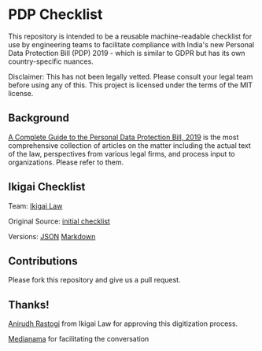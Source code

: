 PDP Checklist
=============

This repository is intended to be a reusable machine-readable
checklist for use by engineering teams to facilitate compliance with
India's new Personal Data Protection Bill (PDP) 2019 - which is
similar to GDPR but has its own country-specific nuances.

Disclaimer: This has not been legally vetted. Please consult your
legal team before using any of this. This project is licensed under
the terms of the MIT license. 

Background
-----------

[A Complete Guide to the Personal Data Protection Bill, 2019](https://www.medianama.com/2020/01/223-nama-guide-to-personal-data-protection-bill-2019/)
is the most comprehensive collection of articles on the matter
including the actual text of the law, perspectives from various legal
firms, and process input to organizations. Please refer to them. 


Ikigai Checklist
-----------------

Team: [Ikigai Law](https://www.ikigailaw.com/) 

Original Source: [initial checklist](https://www.ikigailaw.com/wp-content/uploads/2019/12/IkigaiLaw_PDP-Checklist_11122019.pdf)

Versions: [JSON](ikigai-checklist.json) [Markdown](ikigai-checklist.md)

Contributions
-------------

Please fork this repository and give us a pull request. 

Thanks!
-------

[Anirudh Rastogi](mailto:anirudh@ikigailaw.com) from Ikigai Law for
approving this digitization process.

[Medianama](https://www.medianama.com) for facilitating the conversation



